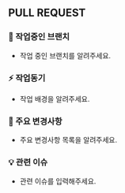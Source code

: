 ## PULL REQUEST

### 🎋 작업중인 브랜치

- 작업 중인 브랜치를 알려주세요.

### ⚡️ 작업동기

- 작업 배경을 알려주세요.

### 🔑 주요 변경사항

- 주요 변경사항 목록을 알려주세요.

### 💡 관련 이슈

- 관련 이슈를 입력해주세요.
